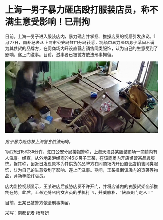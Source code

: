 # 上海一男子暴力砸店殴打服装店员，称不满生意受影响！已刑拘

日前，上海一男子进入服装店内，暴力砸店并掌掴、推搡店员的视频引发热议。1月27日，南都记者从上海市公安局虹口分局获悉，视频中暴力砸店男子系因不满为其供货的品牌方，在同商场内开设直营店销售同类服饰，认为自己的生意受到了影响，遂上门滋事。目前，滋事者已被警方依法刑事拘留。

![ded523ac1746bdc0c504bbec823db20a.jpg](https://raw.githubusercontent.com/qqhsx/qqnews_image/main/2024/01/27/上海一男子暴力砸店殴打服装店员，称不满生意受影响！已刑拘/ded523ac1746bdc0c504bbec823db20a.jpg)

_男子暴力砸店被上海警方依法刑拘。_

1月25日15时30分许，虹口公安分局接报警称，上海天潼路某服装商场一商铺内有人滋事。经查，从外地来沪经商的46岁男子王某，在该商场内开店经营某品牌服饰。据其称，因近日发现原本为其供货的品牌方在同商场内开设直营店销售同类服饰，认为自己的生意受到了影响，遂上门滋事。期间，王某推倒该店内的货架等物品，并动手殴打店员。

店内监控视频显示，王某进店后威胁店员不许开门，并将店铺内的衣服货架全部推倒在地。此后，王某还将店内女店员的手机打飞，并威胁称，“快点关门走人！”

目前，王某已被警方依法刑事拘留。

采写：南都记者 杨苓妍

